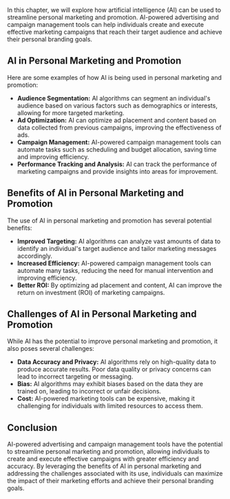 
In this chapter, we will explore how artificial intelligence (AI) can be used to streamline personal marketing and promotion. AI-powered advertising and campaign management tools can help individuals create and execute effective marketing campaigns that reach their target audience and achieve their personal branding goals.

AI in Personal Marketing and Promotion
--------------------------------------

Here are some examples of how AI is being used in personal marketing and promotion:

* **Audience Segmentation:** AI algorithms can segment an individual's audience based on various factors such as demographics or interests, allowing for more targeted marketing.
* **Ad Optimization:** AI can optimize ad placement and content based on data collected from previous campaigns, improving the effectiveness of ads.
* **Campaign Management:** AI-powered campaign management tools can automate tasks such as scheduling and budget allocation, saving time and improving efficiency.
* **Performance Tracking and Analysis:** AI can track the performance of marketing campaigns and provide insights into areas for improvement.

Benefits of AI in Personal Marketing and Promotion
--------------------------------------------------

The use of AI in personal marketing and promotion has several potential benefits:

* **Improved Targeting:** AI algorithms can analyze vast amounts of data to identify an individual's target audience and tailor marketing messages accordingly.
* **Increased Efficiency:** AI-powered campaign management tools can automate many tasks, reducing the need for manual intervention and improving efficiency.
* **Better ROI:** By optimizing ad placement and content, AI can improve the return on investment (ROI) of marketing campaigns.

Challenges of AI in Personal Marketing and Promotion
----------------------------------------------------

While AI has the potential to improve personal marketing and promotion, it also poses several challenges:

* **Data Accuracy and Privacy:** AI algorithms rely on high-quality data to produce accurate results. Poor data quality or privacy concerns can lead to incorrect targeting or messaging.
* **Bias:** AI algorithms may exhibit biases based on the data they are trained on, leading to incorrect or unfair decisions.
* **Cost:** AI-powered marketing tools can be expensive, making it challenging for individuals with limited resources to access them.

Conclusion
----------

AI-powered advertising and campaign management tools have the potential to streamline personal marketing and promotion, allowing individuals to create and execute effective campaigns with greater efficiency and accuracy. By leveraging the benefits of AI in personal marketing and addressing the challenges associated with its use, individuals can maximize the impact of their marketing efforts and achieve their personal branding goals.
